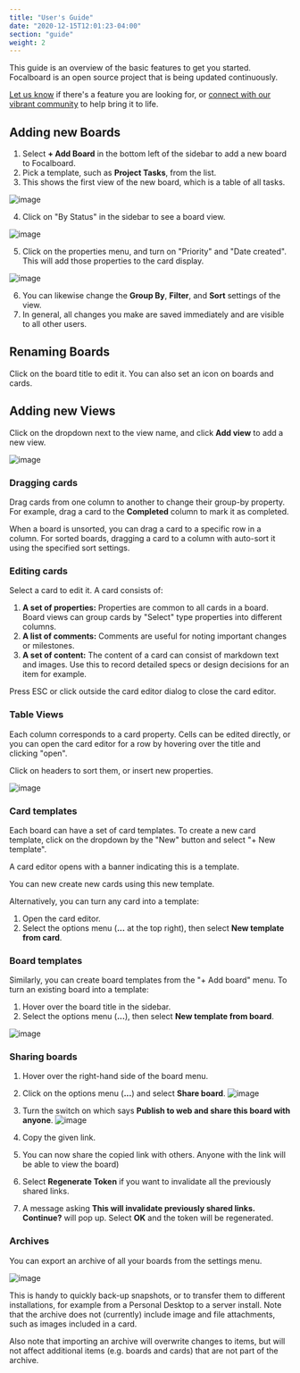 ```yaml
---
title: "User's Guide"
date: "2020-12-15T12:01:23-04:00"
section: "guide"
weight: 2
---
```


This guide is an overview of the basic features to get you started. Focalboard is an open source project that is being updated continuously.

[Let us know](/feedback/) if there's a feature you are looking for, or [connect with our vibrant community](/contribute/getting-started/) to help bring it to life.

## Adding new Boards

1. Select **+ Add Board** in the bottom left of the sidebar to add a new board to Focalboard.
2. Pick a template, such as **Project Tasks**, from the list.
3. This shows the first view of the new board, which is a table of all tasks.

![image](./all%20tasks.png)

4. Click on "By Status" in the sidebar to see a board view.

![image](./by%20status.png)

5. Click on the properties menu, and turn on "Priority" and "Date created". This will add those properties to the card display.

![image](./by%20status%20properties.png)

6. You can likewise change the **Group By**, **Filter**, and **Sort** settings of the view.
7. In general, all changes you make are saved immediately and are visible to all other users.

## Renaming Boards

Click on the board title to edit it. You can also set an icon on boards and cards.

## Adding new Views

Click on the dropdown next to the view name, and click **Add view** to add a new view.

![image](./add%20view.png)

### Dragging cards

Drag cards from one column to another to change their group-by property. For example, drag a card to the **Completed** column to mark it as completed.

When a board is unsorted, you can drag a card to a specific row in a column. For sorted boards, dragging a card to a column with auto-sort it using the specified sort settings.

### Editing cards

Select a card to edit it. A card consists of:

1. **A set of properties:** Properties are common to all cards in a board. Board views can group cards by "Select" type properties into different columns.
2. **A list of comments:** Comments are useful for noting important changes or milestones.
3. **A set of content:** The content of a card can consist of markdown text and images. Use this to record detailed specs or design decisions for an item for example.

Press ESC or click outside the card editor dialog to close the card editor.

### Table Views

Each column corresponds to a card property. Cells can be edited directly, or you can open the card editor for a row by hovering over the title and clicking "open".

Click on headers to sort them, or insert new properties.

![image](./table%20header%20menu.png)

### Card templates

Each board can have a set of card templates. To create a new card template, click on the dropdown by the "New" button and select "+ New template".

A card editor opens with a banner indicating this is a template.

You can new create new cards using this new template.

Alternatively, you can turn any card into a template:

1. Open the card editor.
2. Select the options menu (**...** at the top right), then select **New template from card**.

### Board templates

Similarly, you can create board templates from the "+ Add board" menu. To turn an existing board into a template:

1. Hover over the board title in the sidebar.
2. Select the options menu (**...**), then select **New template from board**.

![image](./board%20sidebar%20menu.png)

### Sharing boards

1. Hover over the right-hand side of the board menu.
2. Click on the options menu (**...**) and select **Share board**.
![image](./share%20board.png)

3. Turn the switch on which says **Publish to web and share this board with anyone**.
![image](./share%20board%20menu.png)

4. Copy the given link.
5. You can now share the copied link with others. Anyone with the link will be able to view the board)
6. Select **Regenerate Token** if you want to invalidate all the previously shared links.
7. A message asking **This will invalidate previously shared links. Continue?** will pop up. Select **OK** and the token will be regenerated.

### Archives

You can export an archive of all your boards from the settings menu.

![image](./settings%20menu.png)

This is handy to quickly back-up snapshots, or to transfer them to different installations, for example from a Personal Desktop to a server install. Note that the archive does not (currently) include image and file attachments, such as images included in a card.

Also note that importing an archive will overwrite changes to items, but will not affect additional items (e.g. boards and cards) that are not part of the archive.
